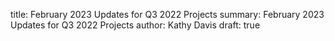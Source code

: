 
title: February 2023 Updates for Q3 2022 Projects
summary: February 2023 Updates for Q3 2022 Projects
author: Kathy Davis
draft: true

